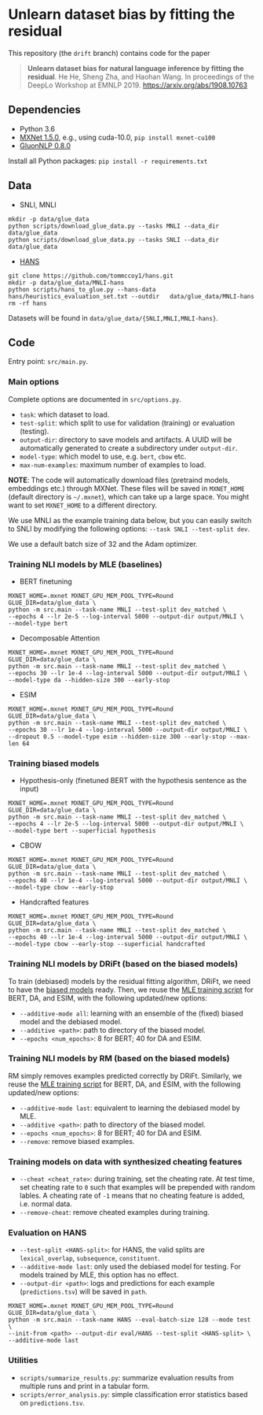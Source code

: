 # Unlearn dataset bias by fitting the residual
This repository (the `drift` branch) contains code for the paper
> **Unlearn dataset bias for natural language inference by fitting the residual**.
> He He, Sheng Zha, and Haohan Wang.
> In proceedings of the DeepLo Workshop at EMNLP 2019.
> https://arxiv.org/abs/1908.10763

## Dependencies
- Python 3.6
- [MXNet 1.5.0](https://mxnet.apache.org/get_started/index.html?version=v1.5.0&platform=linux&language=python&environ=pip&processor=gpu), e.g., using cuda-10.0, `pip install mxnet-cu100`
- [GluonNLP 0.8.0](https://github.com/dmlc/gluon-nlp/)

Install all Python packages: `pip install -r requirements.txt`

## Data
- SNLI, MNLI
```
mkdir -p data/glue_data
python scripts/download_glue_data.py --tasks MNLI --data_dir data/glue_data
python scripts/download_glue_data.py --tasks SNLI --data_dir data/glue_data
```
- [HANS](https://github.com/tommccoy1/hans)
```
git clone https://github.com/tommccoy1/hans.git
mkdir -p data/glue_data/MNLI-hans
python scripts/hans_to_glue.py --hans-data hans/heuristics_evaluation_set.txt --outdir   data/glue_data/MNLI-hans
rm -rf hans
```

Datasets will be found in `data/glue_data/{SNLI,MNLI,MNLI-hans}`.

## Code
Entry point: `src/main.py`.

### Main options
Complete options are documented in `src/options.py`.

- `task`: which dataset to load.
- `test-split`: which split to use for validation (training) or evaluation (testing).
- `output-dir`: directory to save models and artifacts. A UUID will be automatically generated to create a subdirectory under `output-dir`.
- `model-type`: which model to use, e.g. `bert`, `cbow` etc.
- `max-num-examples`: maximum number of examples to load.

**NOTE**: The code will automatically download files (pretraind models, embeddings etc.) through MXNet. These files will be saved in `MXNET_HOME` (default directory is `~/.mxnet`), which can take up a large space. You might want to set `MXNET_HOME` to a different directory.

We use MNLI as the example training data below, but you can easily switch to SNLI by modifying the following options: `--task SNLI --test-split dev`.

We use a default batch size of 32 and the Adam optimizer.

### <a name="mle"></a>Training NLI models by MLE (baselines)
- BERT finetuning
```
MXNET_HOME=.mxnet MXNET_GPU_MEM_POOL_TYPE=Round GLUE_DIR=data/glue_data \
python -m src.main --task-name MNLI --test-split dev_matched \
--epochs 4 --lr 2e-5 --log-interval 5000 --output-dir output/MNLI \
--model-type bert
```
- Decomposable Attention
```
MXNET_HOME=.mxnet MXNET_GPU_MEM_POOL_TYPE=Round GLUE_DIR=data/glue_data \
python -m src.main --task-name MNLI --test-split dev_matched \
--epochs 30 --lr 1e-4 --log-interval 5000 --output-dir output/MNLI \
--model-type da --hidden-size 300 --early-stop
```
- ESIM
```
MXNET_HOME=.mxnet MXNET_GPU_MEM_POOL_TYPE=Round GLUE_DIR=data/glue_data \
python -m src.main --task-name MNLI --test-split dev_matched \
--epochs 30 --lr 1e-4 --log-interval 5000 --output-dir output/MNLI \
--dropout 0.5 --model-type esim --hidden-size 300 --early-stop --max-len 64
```

### <a name="biased"></a>Training biased models
- Hypothesis-only (finetuned BERT with the hypothesis sentence as the input)
```
MXNET_HOME=.mxnet MXNET_GPU_MEM_POOL_TYPE=Round GLUE_DIR=data/glue_data \
python -m src.main --task-name MNLI --test-split dev_matched \
--epochs 4 --lr 2e-5 --log-interval 5000 --output-dir output/MNLI \
--model-type bert --superficial hypothesis
```
- CBOW
```
MXNET_HOME=.mxnet MXNET_GPU_MEM_POOL_TYPE=Round GLUE_DIR=data/glue_data \
python -m src.main --task-name MNLI --test-split dev_matched \
--epochs 40 --lr 1e-4 --log-interval 5000 --output-dir output/MNLI \
--model-type cbow --early-stop
```
- Handcrafted features
```
MXNET_HOME=.mxnet MXNET_GPU_MEM_POOL_TYPE=Round GLUE_DIR=data/glue_data \
python -m src.main --task-name MNLI --test-split dev_matched \
--epochs 40 --lr 1e-4 --log-interval 5000 --output-dir output/MNLI \
--model-type cbow --early-stop --superficial handcrafted
```

### Training NLI models by DRiFt (based on the biased models)
To train (debiased) models by the residual fitting algorithm, DRiFt,
we need to have the [biased models](#biased) ready. Then, we reuse the [MLE training script](#mle) for BERT, DA, and ESIM, with the following updated/new options:
- `--additive-mode all`: learning with an ensemble of the (fixed) biased model and the debiased model.
- `--additive <path>`: path to directory of the biased model.
- `--epochs <num_epochs>`: 8 for BERT; 40 for DA and ESIM.

### Training NLI models by RM (based on the biased models)
RM simply removes examples predicted correctly by DRiFt. Similarly, we reuse the [MLE training script](#mle) for BERT, DA, and ESIM, with the following updated/new options:
- `--additive-mode last`: equivalent to learning the debiased model by MLE.
- `--additive <path>`: path to directory of the biased model.
- `--epochs <num_epochs>`: 8 for BERT; 40 for DA and ESIM.
- `--remove`: remove biased examples.

### Training models on data with synthesized cheating features
- `--cheat <cheat_rate>`: during training, set the cheating rate. At test time, set cheating rate to `0` such that examples will be prepended with random lables. A cheating rate of `-1` means that no cheating feature is added, i.e. normal data.
- `--remove-cheat`: remove cheated examples during training.

### Evaluation on HANS
- `--test-split <HANS-split>`: for HANS, the valid splits are `lexical_overlap`, `subsequence`, `constituent`.
- `--additive-mode last`: only used the debiased model for testing. For models trained by MLE, this option has no effect.
- `--output-dir <path>`: logs and predictions for each example (`predictions.tsv`) will be saved in `path`.
```
MXNET_HOME=.mxnet MXNET_GPU_MEM_POOL_TYPE=Round GLUE_DIR=data/glue_data \
python -m src.main --task-name HANS --eval-batch-size 128 --mode test \
--init-from <path> --output-dir eval/HANS --test-split <HANS-split> \
--additive-mode last
```

### Utilities
- `scripts/summarize_results.py`: summarize evaluation results from multiple runs and print in a tabular form.
- `scripts/error_analysis.py`: simple classification error statistics based on `predictions.tsv`.
